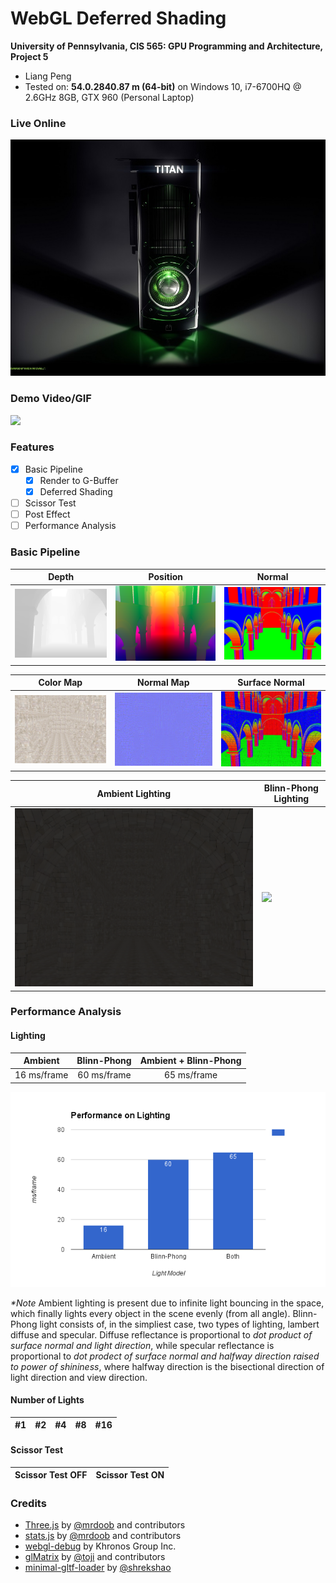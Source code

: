WebGL Deferred Shading
======================

**University of Pennsylvania, CIS 565: GPU Programming and Architecture, Project 5**

* Liang Peng
* Tested on: **54.0.2840.87 m (64-bit)** on
  Windows 10, i7-6700HQ @ 2.6GHz 8GB, GTX 960 (Personal Laptop)

### Live Online

[![](img/dummy.jpg)](http://itoupeter.github.io/Project5-WebGL-Deferred-Shading-with-glTF/)

### Demo Video/GIF

![](img/blinn_phong.gif)

### Features

* [x] Basic Pipeline
  * [x] Render to G-Buffer
  * [x] Deferred Shading
* [ ] Scissor Test
* [ ] Post Effect
* [ ] Performance Analysis

### Basic Pipeline

Depth | Position | Normal
--- | --- | ---
![](img/depth.PNG) | ![](img/position.png) | ![](img/normal.png)

Color Map | Normal Map | Surface Normal
--- | --- | ---
![](img/color.png) | ![](img/normal_map.png) | ![](img/surface_normal.png)

Ambient Lighting | Blinn-Phong Lighting
--- | ---
![](img/ambient.png) | ![](img/blinn_phong.gif)

### Performance Analysis


#### Lighting

Ambient | Blinn-Phong | Ambient + Blinn-Phong
:---:|:---:|:---:
16 ms/frame | 60 ms/frame | 65 ms/frame

![](img/perf_lighting.png)

_*Note_ Ambient lighting is present due to infinite light bouncing in the space, which finally lights every object in the scene evenly (from all angle). Blinn-Phong light consists of, in the simpliest case, two types of lighting, lambert diffuse and specular. Diffuse reflectance is proportional to _dot product of surface normal and light direction_, while specular reflectance is proportional to _dot prodect of surface normal and halfway direction raised to power of shininess_, where halfway direction is the bisectional direction of light direction and view direction.

#### Number of Lights

#1 | #2 | #4 | #8 | #16
:---:|:---:|:---:|:---:|:---:|

#### Scissor Test

Scissor Test OFF | Scissor Test ON
:---:|:---:


### Credits

* [Three.js](https://github.com/mrdoob/three.js) by [@mrdoob](https://github.com/mrdoob) and contributors
* [stats.js](https://github.com/mrdoob/stats.js) by [@mrdoob](https://github.com/mrdoob) and contributors
* [webgl-debug](https://github.com/KhronosGroup/WebGLDeveloperTools) by Khronos Group Inc.
* [glMatrix](https://github.com/toji/gl-matrix) by [@toji](https://github.com/toji) and contributors
* [minimal-gltf-loader](https://github.com/shrekshao/minimal-gltf-loader) by [@shrekshao](https://github.com/shrekshao)
